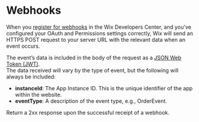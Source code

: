 # Webhooks
When you [register for webhooks](https://devforum.wix.com/en/article/about-webhooks#register-for-webhooks) in the Wix Developers Center, and you’ve configured your OAuth and Permissions settings correctly, Wix will send an HTTPS POST request to your server URL with the relevant data when an event occurs.

The event’s data is included in the body of the request as a [JSON Web Token (JWT)](https://jwt.io/introduction/).  
The data received will vary by the type of event, but the following will always be included:
* **instanceId**: The App Instance ID. This is the unique identifier of the app within the website.
* **eventType**: A description of the event type, e.g., OrderEvent.

Return a 2xx response upon the successful receipt of a webhook.

